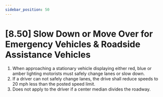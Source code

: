 ```yaml
---
sidebar_position: 50
---
```

# [8.50] Slow Down or Move Over for Emergency Vehicles & Roadside Assistance Vehicles

1. When approaching a stationary vehicle displaying either red, blue or amber lighting motorists must safely change lanes or slow down.
2. If a driver can not safely change lanes, the drive shall reduce speeds to 20 mph less than the posted speed limit.
3. Does not apply to the driver if a center median divides the roadway.